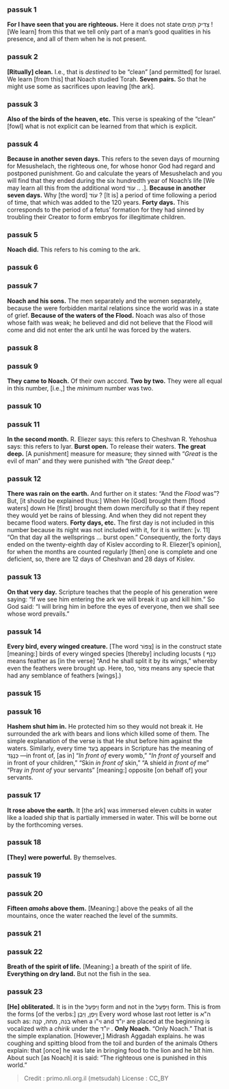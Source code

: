 
### passuk 1
<b>For I have seen that you are righteous.</b> Here it does not state צַדִּיק תָּמִים ! [We learn] from this that we tell only part of a man’s good qualities in his presence, and all of them when he is not present. 

### passuk 2
<b>[Ritually] clean.</b> I.e., that is <i>destined</i> to be “clean” [and permitted] for Israel. We learn [from this] that Noach studied Torah. 
<b>Seven pairs.</b> So that he might use some as sacrifices upon leaving [the ark].

### passuk 3
<b>Also of the birds of the heaven, etc.</b> This verse is speaking of the “clean” [fowl] what is not explicit can be learned from that which is explicit. 

### passuk 4
<b>Because in another seven days.</b> This refers to the seven days of mourning for Mesushelach, the righteous one, for whose honor God had regard and postponed punishment. Go and calculate the years of Mesushelach and you will find that they ended during the six hundredth year of Noach’s life [We may learn all this from the additional word עוֹד .. .]. 
<b>Because in another seven days.</b> Why [the word] עוֹד ? [It is] a period of time following a period of time, that which was added to the 120 years. 
<b>Forty days.</b> This corresponds to the period of a fetus’ formation for they had sinned by troubling their Creator to form embryos for illegitimate children.

### passuk 5
<b>Noach did.</b> This refers to his coming to the ark.

### passuk 6

### passuk 7
<b>Noach and his sons.</b> The men separately and the women separately, because the were forbidden marital relations since the world was in a state of grief. 
<b>Because of the waters of the Flood.</b> Noach was also of those whose faith was weak; he believed and did not believe that the Flood will come and did not enter the ark until he was forced by the waters.

### passuk 8

### passuk 9
<b>They came to Noach.</b> Of their own accord.
<b>Two by two.</b> They were all equal in this number, [i.e.,] the <i>minimum</i> number was two. 

### passuk 10

### passuk 11
<b>In the second month.</b> R. Eliezer says: this refers to Cheshvan R. Yehoshua says: this refers to Iyar.
<b>Burst open.</b> To release their waters.
<b>The great deep.</b> [A punishment] measure for measure; they sinned with “<i>Great</i> is the evil of man” and they were punished with “the <i>Great</i> deep.” 

### passuk 12
<b>There was rain on the earth.</b> And further on it states: “And the <i>Flood</i> was”? But, [it should be explained thus:] When He [God] brought them [flood waters] down He [first] brought them down mercifully so that if they repent they would yet be rains of blessing. And when they did not repent they became flood waters. 
<b>Forty days, etc.</b> The first day is not included in this number because its night was not included with it, for it is written: [v. 11] “On that day all the wellsprings ... burst open.” Consequently, the forty days ended on the twenty-eighth day of Kislev according to R. Eliezer[’s opinion], for when the months are counted regularly [then] one is complete and one deficient, so, there are 12 days of Cheshvan and 28 days of Kislev. 

### passuk 13
<b>On that very day.</b> Scripture teaches that the people of his generation were saying: “If we see him entering the ark we will break it up and kill him.” So God said: “I will bring him in before the eyes of everyone, then we shall see whose word prevails.” 

### passuk 14
<b>Every bird, every winged creature.</b> [The word צִפּוֹר] is in the construct state [meaning:] birds of every winged species [thereby] including locusts ( כָּנָף means feather as [in the verse] “And he shall split it by its wings,” whereby even the feathers were brought up. Here, too, צִפּוֹר means any specie that had any semblance of feathers [wings].) 

### passuk 15

### passuk 16
<b>Hashem shut him in.</b> He protected him so they would not break it. He surrounded the ark with bears and lions which killed some of them. The simple explanation of the verse is that He shut before him against the waters. Similarly, every time בְּעַד appears in Scripture has the meaning of כְּנֶגֶד —in front of, [as in] “<i>In front of</i> every womb,” “<i>In front of</i> yourself and in front of your children,” “Skin <i>in front of</i> skin,” “A shield <i>in front of</i> me” “Pray <i>in front of</i> your servants” [meaning:] opposite [on behalf of] your servants. 

### passuk 17
<b>It rose above the earth.</b> It [the ark] was immersed eleven cubits in water like a loaded ship that is partially immersed in water. This will be borne out by the forthcoming verses.

### passuk 18
<b>[They] were powerful.</b> By themselves.

### passuk 19

### passuk 20
<b>Fifteen <i>amohs</i> above them.</b> [Meaning:] above the peaks of all the mountains, once the water reached the level of the summits. 

### passuk 21

### passuk 22
<b>Breath of the spirit of life.</b> [Meaning:] a breath of the spirit of life.
<b>Everything on dry land.</b> But not the fish in the sea.

### passuk 23
<b>[He] obliterated.</b> It is in the וַיִּפְעַל form and not in the וַיִּפָּעֶל form. This is from the forms [of the verbs:] וַיִּפֶן, וַיִּבֶן Every word whose last root letter is ה"א such as: בנה, מחה, קנה when a וי"ו and יו"ד are placed at the beginning is vocalized with a <i>chirik</i> under the יו"ד . 
<b>Only Noach.</b> “Only Noach.” That is the simple explanation. [However,] Midrash Aggadah explains. he was coughing and spitting blood from the toil and burden of the animals Others explain: that [once] he was late in bringing food to the lion and he bit him. About such [as Noach] it is said: “The righteous one is punished in this world.” 

>Credit : primo.nli.org.il (metsudah)
>License : CC_BY